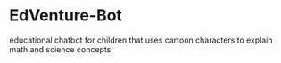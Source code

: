 # EdVenture-Bot
educational chatbot for children that uses cartoon characters to explain math and science concepts
